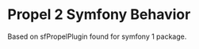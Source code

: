 Propel 2 Symfony Behavior
=========================

Based on sfPropelPlugin found for symfony 1 package.